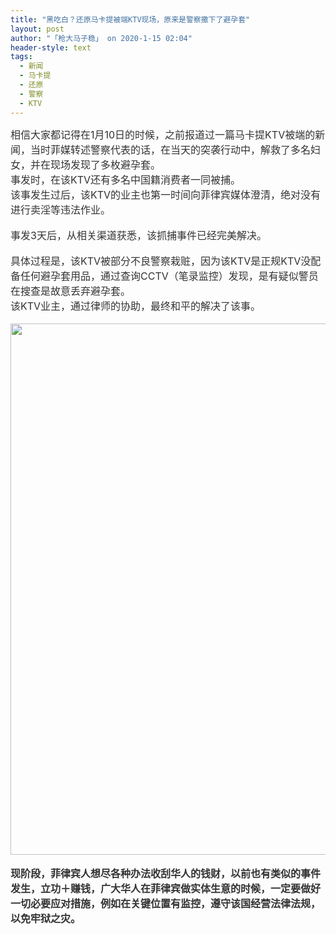 ```yaml
---
title: "黑吃白？还原马卡提被端KTV现场，原来是警察撒下了避孕套"
layout: post
author: "「枪大马子稳」 on 2020-1-15 02:04"
header-style: text
tags:
  - 新闻
  - 马卡提
  - 还原
  - 警察
  - KTV
---
```


<head></head>
<body>
 <div align="left"> 
  <font style="color:rgb(51, 51, 51)"><font face="&amp;quot"><font style="font-size:16px">相信大家都记得在1月10日的时候，之前报道过一篇马卡提KTV被端的新闻，当时菲媒转述警察代表的话，在当天的突袭行动中，解救了多名妇女，并在现场发现了多枚避孕套。</font></font></font> 
 </div> 
 <div align="left"> 
  <font style="color:rgb(51, 51, 51)"><font face="&amp;quot"><font style="font-size:16px">事发时，在该KTV还有多名中国籍消费者一同被捕。</font></font></font> 
 </div> 
 <div align="left"> 
  <font style="color:rgb(51, 51, 51)"><font face="&amp;quot"><font style="font-size:16px">该事发生过后，该KTV的业主也第一时间向菲律宾媒体澄清，绝对没有进行卖淫等违法作业。</font></font></font> 
 </div>
 <br> 
 <div align="left"> 
  <font style="color:rgb(51, 51, 51)"><font face="&amp;quot"><font style="font-size:16px">事发3天后，从相关渠道获悉，该抓捕事件已经完美解决。</font></font></font> 
 </div>
 <br> 
 <div align="left"> 
  <font style="color:rgb(51, 51, 51)"><font face="&amp;quot"><font style="font-size:16px">具体过程是，该KTV被部分不良警察栽赃，因为该KTV是正规KTV没配备任何避孕套用品，通过查询CCTV（笔录监控）发现，是有疑似警员在搜查是故意丢弃避孕套。</font></font></font> 
 </div> 
 <div align="left"> 
  <font style="color:rgb(51, 51, 51)"><font face="&amp;quot"><font style="font-size:16px">该KTV业主，通过律师的协助，最终和平的解决了该事。</font></font></font> 
 </div>
 <br> 
 <div align="left"> 
  <font style="color:rgb(51, 51, 51)"><font face="&amp;quot"><font style="font-size:16px"> 
     <ignore_js_op> 
      <img aid="1326894" src="https://bbs.boniu123.cc/data/attachment/forum/202001/13/185623n3mft55qcqnlhzcj.jpg" zoomfile="data/attachment/forum/202001/13/185623n3mft55qcqnlhzcj.jpg" file="data/attachment/forum/202001/13/185623n3mft55qcqnlhzcj.jpg" width="850" inpost="1"> 
      <div class="tip tip_4 aimg_tip" id="aimg_1326894_menu" style="position: absolute; display: none" disautofocus="true"> 
       <div class="xs0"> 
        <p><strong>photo_2020-01-13_18-45-12.jpg</strong> <em class="xg1">(198.94 KB, 下载次数: 0)</em></p> 
        <p> <a href="forum.php?mod=attachment&amp;aid=MTMyNjg5NHwyYWIwZTY2MnwxNTc5MDQyOTk5fDB8NTUwOTg5&amp;nothumb=yes" target="_blank">下载附件</a> &nbsp;<a href="javascript:;" onclick="showWindow(this.id, this.getAttribute('url'), 'get', 0);" id="savephoto_1326894" url="home.php?mod=spacecp&amp;ac=album&amp;op=saveforumphoto&amp;aid=1326894&amp;handlekey=savephoto_1326894">保存到相册</a> </p> 
        <p class="xg1 y"><span title="2020-1-13 18:56">前天&nbsp;18:56</span> 上传</p> 
       </div> 
       <div class="tip_horn"></div> 
      </div> 
     </ignore_js_op> </font></font></font> 
 </div>
 <br> 
 <div align="left"> 
  <font style="color:rgb(51, 51, 51)"><font face="&amp;quot"><font style="font-size:16px"><strong>现阶段，菲律宾人想尽各种办法收刮华人的钱财，以前也有类似的事件发生，立功＋赚钱，广大华人在菲律宾做实体生意的时候，一定要做好一切必要应对措施，例如在关键位置有监控，遵守该国经营法律法规，以免牢狱之灾。</strong></font></font></font> 
 </div>
 <br>
</body>


